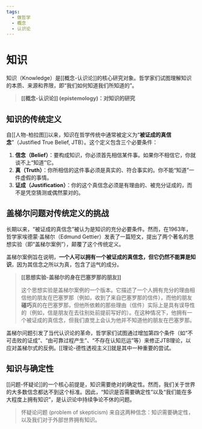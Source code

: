 ```yaml
---
tags:
  - 做哲学
  - 概念
  - 认识论
---
```


# 知识

知识（Knowledge）是[[概念-认识论]]的核心研究对象。哲学家们试图理解知识的本质、来源和界限，即“我们如何知道我们所知道的”。

> **[[概念-认识论]] (epistemology)：对知识的研究**

## 知识的传统定义

自[[人物-柏拉图]]以来，知识在哲学传统中通常被定义为“**被证成的真信念**”（Justified True Belief, JTB）。这个定义包含三个必要条件：

1.  **信念（Belief）**：要构成知识，你必须首先相信某件事。如果你不相信它，你就谈不上“知道”它。
2.  **真（Truth）**：你所相信的这件事必须是真实的、符合事实的。你不能“知道”一件虚假的事情。
3.  **证成（Justification）**：你的这个真信念必须是有理由的、被充分证成的，而不是凭空猜测或偶然蒙对的。

## 盖梯尔问题对传统定义的挑战

长期以来，“被证成的真信念”被认为是知识的充分必要条件。然而，在1963年，哲学家埃德蒙·盖梯尔（Edmund Gettier）发表了一篇短文，提出了两个著名的思想实验（即“盖梯尔案例”），颠覆了这个传统定义。

盖梯尔案例旨在说明，**一个人可以拥有一个被证成的真信念，但它仍然不能算是知识**，因为其信念之所以为真，包含了运气的成分。

> **[[思想实验-盖梯尔的身在巴塞罗那的朋友]]**
>
> 这个思想实验是盖梯尔案例的一个版本。它描述了一个人拥有充分的理由相信他的朋友在巴塞罗那（例如，收到了来自巴塞罗那的信件），而他的朋友**碰巧**真的在巴塞罗那，但他所依赖的那些理由（信件）实际上是具有误导性的（例如，信是朋友在去往别处前提前写好的）。在这种情况下，他拥有一个被证成的真信念，但我们直觉上会认为他并不知道他的朋友在巴塞罗那。

盖梯尔问题引发了当代认识论的革命，哲学家们试图通过增加第四个条件（如“不可击败的证成”、“由可靠过程产生”、“不存在认知厄运”等）来修正JTB理论，以应对盖梯尔式的反例。[[理论-德性透视主义]]就是其中一种重要的尝试。

## 知识与确定性

[[问题-怀疑论]]的一个核心前提是，知识需要绝对的确定性。然而，我们关于世界的大多数信念都达不到这个标准。因此，“知识是否需要确定性”以及“我们能在多大程度上拥有知识”，是认识论中持续争论不休的问题。

> 怀疑论问题 (problem of skepticism) 来自这两种信念：知识需要确定性，以及我们对于外部世界拥有知识。

